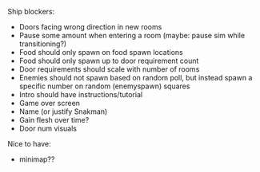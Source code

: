 Ship blockers:

-   Doors facing wrong direction in new rooms
-   Pause some amount when entering a room (maybe: pause sim while transitioning?)
-   Food should only spawn on food spawn locations
-   Food should only spawn up to door requirement count
-   Door requirements should scale with number of rooms
-   Enemies should not spawn based on random poll, but instead spawn a specific number on random (enemyspawn) squares
-   Intro should have instructions/tutorial
-   Game over screen
-   Name (or justify Snakman)
-   Gain flesh over time?
-   Door num visuals

Nice to have:

-   minimap??
